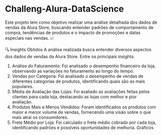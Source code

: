 # Challeng-Alura-DataScience



Este projeto tem como objetivo realizar uma análise detalhada dos dados de vendas da Alura Store, buscando entender padrões de comportamento de compra, tendências de produtos e o impacto de promoções e datas especiais nas vendas. 📈

🔍 Insights Obtidos
A análise realizada busca entender diversos aspectos dos dados de vendas da Alura Store. Entre os principais insights:

1. Análise do Faturamento: Foi analisado o desempenho financeiro da loja, observando as variações no faturamento ao longo do tempo.
2. Vendas por Categoria: Foi analisado o desempenho de vendas de diferentes categorias de produtos, identificando quais são as mais populares.
3. Média de Avaliação das Lojas: Foi avaliado as avaliações feitas pelos clientes para cada loja, destacando as lojas com melhor e pior avaliação.
4. Produtos Mais e Menos Vendidos: Foram identificados os produtos com maior e menor volume de vendas, fornecendo uma visão sobre o que mais atrai os consumidores.
5. Frete Médio por Loja: Foi calculado o frete médio cobrado por cada loja, identificando padrões e possíveis oportunidades de melhoria.
Gráficos


